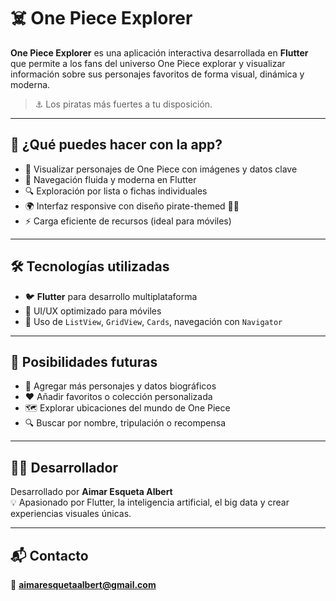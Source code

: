 # ☠️ One Piece Explorer

**One Piece Explorer** es una aplicación interactiva desarrollada en **Flutter** que permite a los fans del universo One Piece explorar y visualizar información sobre sus personajes favoritos de forma visual, dinámica y moderna.

> ⚓ Los piratas más fuertes a tu disposición.

---

## 🧭 ¿Qué puedes hacer con la app?

- 👒 Visualizar personajes de One Piece con imágenes y datos clave
- 📱 Navegación fluida y moderna en Flutter
- 🔍 Exploración por lista o fichas individuales
- 🌍 Interfaz responsive con diseño pirate-themed 🏴‍☠️
- ⚡ Carga eficiente de recursos (ideal para móviles)

---

## 🛠️ Tecnologías utilizadas

- 🐦 **Flutter** para desarrollo multiplataforma
- 🎨 UI/UX optimizado para móviles
- 🧩 Uso de `ListView`, `GridView`, `Cards`, navegación con `Navigator`

---

## 🚀 Posibilidades futuras

- 🔁 Agregar más personajes y datos biográficos
- ❤️ Añadir favoritos o colección personalizada
- 🗺️ Explorar ubicaciones del mundo de One Piece
- 🔍 Buscar por nombre, tripulación o recompensa

---

## 👨‍💻 Desarrollador

Desarrollado por **Aimar Esqueta Albert**  
💡 Apasionado por Flutter, la inteligencia artificial, el big data y crear experiencias visuales únicas.

---

## 📬 Contacto

📧 **aimaresquetaalbert@gmail.com**


